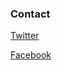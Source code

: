 ### Contact
[Twitter](https://twitter.com/reikron)

[Facebook](https://facebook.com/reikronstratos)
